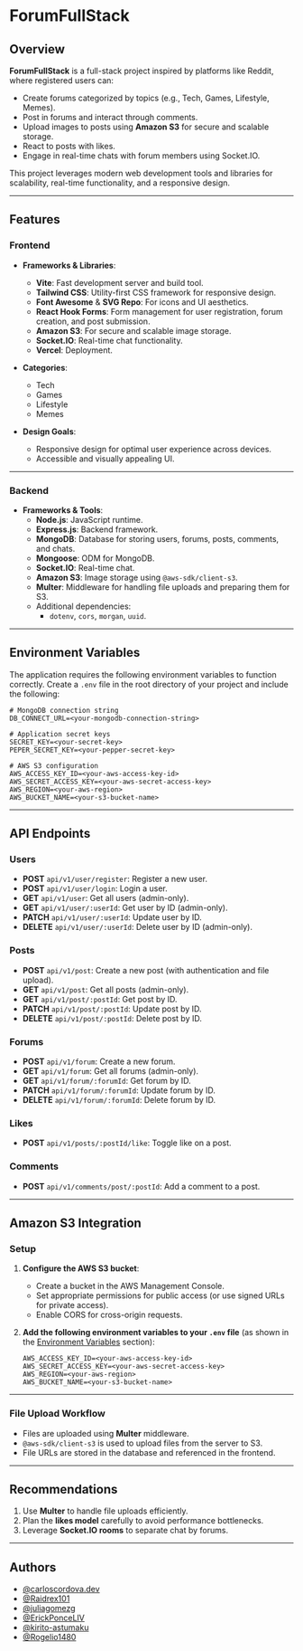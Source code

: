 # ForumFullStack

## Overview

**ForumFullStack** is a full-stack project inspired by platforms like Reddit, where registered users can:
- Create forums categorized by topics (e.g., Tech, Games, Lifestyle, Memes).
- Post in forums and interact through comments.
- Upload images to posts using **Amazon S3** for secure and scalable storage.
- React to posts with likes.
- Engage in real-time chats with forum members using Socket.IO.

This project leverages modern web development tools and libraries for scalability, real-time functionality, and a responsive design.

---

## Features

### **Frontend**
- **Frameworks & Libraries**:
  - **Vite**: Fast development server and build tool.
  - **Tailwind CSS**: Utility-first CSS framework for responsive design.
  - **Font Awesome** & **SVG Repo**: For icons and UI aesthetics.
  - **React Hook Forms**: Form management for user registration, forum creation, and post submission.
  - **Amazon S3**: For secure and scalable image storage.
  - **Socket.IO**: Real-time chat functionality.
  - **Vercel**: Deployment.

- **Categories**:
  - Tech
  - Games
  - Lifestyle
  - Memes

- **Design Goals**:
  - Responsive design for optimal user experience across devices.
  - Accessible and visually appealing UI.

---

### **Backend**
- **Frameworks & Tools**:
  - **Node.js**: JavaScript runtime.
  - **Express.js**: Backend framework.
  - **MongoDB**: Database for storing users, forums, posts, comments, and chats.
  - **Mongoose**: ODM for MongoDB.
  - **Socket.IO**: Real-time chat.
  - **Amazon S3**: Image storage using `@aws-sdk/client-s3`.
  - **Multer**: Middleware for handling file uploads and preparing them for S3.
  - Additional dependencies:
    - `dotenv`, `cors`, `morgan`, `uuid`.

---

## Environment Variables

The application requires the following environment variables to function correctly. Create a `.env` file in the root directory of your project and include the following:

```plaintext
# MongoDB connection string
DB_CONNECT_URL=<your-mongodb-connection-string>

# Application secret keys
SECRET_KEY=<your-secret-key>
PEPER_SECRET_KEY=<your-pepper-secret-key>

# AWS S3 configuration
AWS_ACCESS_KEY_ID=<your-aws-access-key-id>
AWS_SECRET_ACCESS_KEY=<your-aws-secret-access-key>
AWS_REGION=<your-aws-region>
AWS_BUCKET_NAME=<your-s3-bucket-name>
```
---
## API Endpoints

### Users
- **POST** `api/v1/user/register`: Register a new user.
- **POST** `api/v1/user/login`: Login a user.
- **GET** `api/v1/user`: Get all users (admin-only).
- **GET** `api/v1/user/:userId`: Get user by ID (admin-only).
- **PATCH** `api/v1/user/:userId`: Update user by ID.
- **DELETE** `api/v1/user/:userId`: Delete user by ID (admin-only).

### Posts
- **POST** `api/v1/post`: Create a new post (with authentication and file upload).
- **GET** `api/v1/post`: Get all posts (admin-only).
- **GET** `api/v1/post/:postId`: Get post by ID.
- **PATCH** `api/v1/post/:postId`: Update post by ID.
- **DELETE** `api/v1/post/:postId`: Delete post by ID.

### Forums
- **POST** `api/v1/forum`: Create a new forum.
- **GET** `api/v1/forum`: Get all forums (admin-only).
- **GET** `api/v1/forum/:forumId`: Get forum by ID.
- **PATCH** `api/v1/forum/:forumId`: Update forum by ID.
- **DELETE** `api/v1/forum/:forumId`: Delete forum by ID.

### Likes
- **POST** `api/v1/posts/:postId/like`: Toggle like on a post.

### Comments
- **POST** `api/v1/comments/post/:postId`: Add a comment to a post.
--- 
## Amazon S3 Integration

### Setup

1. **Configure the AWS S3 bucket**:
   - Create a bucket in the AWS Management Console.
   - Set appropriate permissions for public access (or use signed URLs for private access).
   - Enable CORS for cross-origin requests.

2. **Add the following environment variables to your `.env` file** (as shown in the [Environment Variables](#environment-variables) section):
   ```plaintext
   AWS_ACCESS_KEY_ID=<your-aws-access-key-id>
   AWS_SECRET_ACCESS_KEY=<your-aws-secret-access-key>
   AWS_REGION=<your-aws-region>
   AWS_BUCKET_NAME=<your-s3-bucket-name>

---
### File Upload Workflow

- Files are uploaded using **Multer** middleware.
- `@aws-sdk/client-s3` is used to upload files from the server to S3.
- File URLs are stored in the database and referenced in the frontend.

---
## Recommendations

1. Use **Multer** to handle file uploads efficiently.
2. Plan the **likes model** carefully to avoid performance bottlenecks.
3. Leverage **Socket.IO rooms** to separate chat by forums.
---


## Authors

- [@carloscordova.dev](https://github.com/cordovacarlos22)
- [@Raidrex101](https://github.com/Raidrex101)
- [@juliagomezg](https://github.com/juliagomezg)
- [@ErickPonceLIV](https://github.com/ErickPonceLIV)
- [@kirito-astumaku](https://github.com/kirito-astumaku)
- [@Rogelio1480](https://github.com/Rogelio1480)
